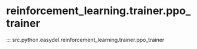 # reinforcement_learning.trainer.ppo_trainer
::: src.python.easydel.reinforcement_learning.trainer.ppo_trainer